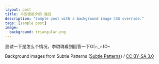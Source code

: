 ```yaml
---
layout: post
title: 平安夜前夕的 独白
description: "Sample post with a background image CSS override."
tags: [sample post]
image:
  background: triangular.png
---
```


测试一下是怎么个情况，李璐璐看到回答一下O(∩_∩)O~

<div xmlns:cc="http://creativecommons.org/ns#" xmlns:dct="http://purl.org/dc/terms/" about="http://subtlepatterns.com" class="notice">Background images from <span property="dct:title">Subtle Patterns</span> (<a rel="cc:attributionURL" property="cc:attributionName" href="http://subtlepatterns.com">Subtle Patterns</a>) / <a rel="license" href="http://creativecommons.org/licenses/by-sa/3.0/">CC BY-SA 3.0</a></div>